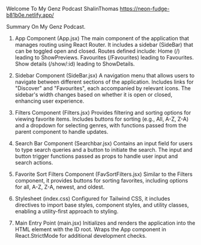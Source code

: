 Welcome To My Genz Podcast 
ShalinThomas
https://neon-fudge-b81b0e.netlify.app/

Summary On My Genz Podcast.

1. App Component (App.jsx)
The main component of the application that manages routing using React Router.
It includes a sidebar (SideBar) that can be toggled open and closed.
Routes defined include:
Home (/) leading to ShowPreviews.
Favourites (/Favourites) leading to Favourites.
Show details (/show/:id) leading to ShowDetails.

2. Sidebar Component (SideBar.jsx)
A navigation menu that allows users to navigate between different sections of the application.
Includes links for "Discover" and "Favourites", each accompanied by relevant icons.
The sidebar's width changes based on whether it is open or closed, enhancing user experience.

3. Filters Component (Filters.jsx)
Provides filtering and sorting options for viewing favorite items.
Includes buttons for sorting (e.g., All, A-Z, Z-A) and a dropdown for selecting genres, with functions passed from the parent component to handle updates.

4. Search Bar Component (Searchbar.jsx)
Contains an input field for users to type search queries and a button to initiate the search.
The input and button trigger functions passed as props to handle user input and search actions.

5. Favorite Sort Filters Component (FavSortFilters.jsx)
Similar to the Filters component, it provides buttons for sorting favorites, including options for all, A-Z, Z-A, newest, and oldest.

6. Stylesheet (index.css)
Configured for Tailwind CSS, it includes directives to import base styles, component styles, and utility classes, enabling a utility-first approach to styling.

7. Main Entry Point (main.jsx)
Initializes and renders the application into the HTML element with the ID root.
Wraps the App component in React.StrictMode for additional development checks.